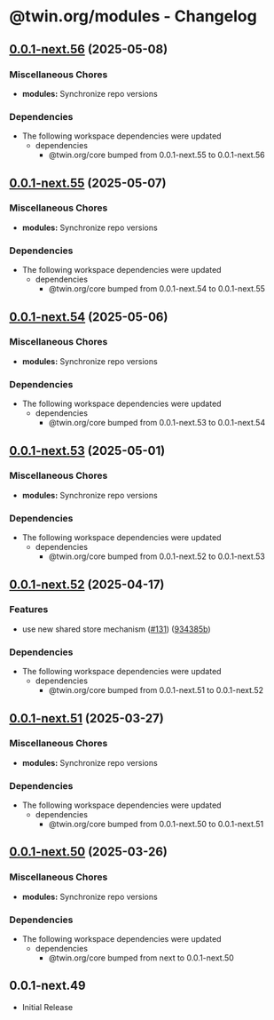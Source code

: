 # @twin.org/modules - Changelog

## [0.0.1-next.56](https://github.com/twinfoundation/framework/compare/modules-v0.0.1-next.55...modules-v0.0.1-next.56) (2025-05-08)


### Miscellaneous Chores

* **modules:** Synchronize repo versions


### Dependencies

* The following workspace dependencies were updated
  * dependencies
    * @twin.org/core bumped from 0.0.1-next.55 to 0.0.1-next.56

## [0.0.1-next.55](https://github.com/twinfoundation/framework/compare/modules-v0.0.1-next.54...modules-v0.0.1-next.55) (2025-05-07)


### Miscellaneous Chores

* **modules:** Synchronize repo versions


### Dependencies

* The following workspace dependencies were updated
  * dependencies
    * @twin.org/core bumped from 0.0.1-next.54 to 0.0.1-next.55

## [0.0.1-next.54](https://github.com/twinfoundation/framework/compare/modules-v0.0.1-next.53...modules-v0.0.1-next.54) (2025-05-06)


### Miscellaneous Chores

* **modules:** Synchronize repo versions


### Dependencies

* The following workspace dependencies were updated
  * dependencies
    * @twin.org/core bumped from 0.0.1-next.53 to 0.0.1-next.54

## [0.0.1-next.53](https://github.com/twinfoundation/framework/compare/modules-v0.0.1-next.52...modules-v0.0.1-next.53) (2025-05-01)


### Miscellaneous Chores

* **modules:** Synchronize repo versions


### Dependencies

* The following workspace dependencies were updated
  * dependencies
    * @twin.org/core bumped from 0.0.1-next.52 to 0.0.1-next.53

## [0.0.1-next.52](https://github.com/twinfoundation/framework/compare/modules-v0.0.1-next.51...modules-v0.0.1-next.52) (2025-04-17)


### Features

* use new shared store mechanism ([#131](https://github.com/twinfoundation/framework/issues/131)) ([934385b](https://github.com/twinfoundation/framework/commit/934385b2fbaf9f5c00a505ebf9d093bd5a425f55))


### Dependencies

* The following workspace dependencies were updated
  * dependencies
    * @twin.org/core bumped from 0.0.1-next.51 to 0.0.1-next.52

## [0.0.1-next.51](https://github.com/twinfoundation/framework/compare/modules-v0.0.1-next.50...modules-v0.0.1-next.51) (2025-03-27)


### Miscellaneous Chores

* **modules:** Synchronize repo versions


### Dependencies

* The following workspace dependencies were updated
  * dependencies
    * @twin.org/core bumped from 0.0.1-next.50 to 0.0.1-next.51

## [0.0.1-next.50](https://github.com/twinfoundation/framework/compare/modules-v0.0.1-next.49...modules-v0.0.1-next.50) (2025-03-26)


### Miscellaneous Chores

* **modules:** Synchronize repo versions


### Dependencies

* The following workspace dependencies were updated
  * dependencies
    * @twin.org/core bumped from next to 0.0.1-next.50

## 0.0.1-next.49

- Initial Release
